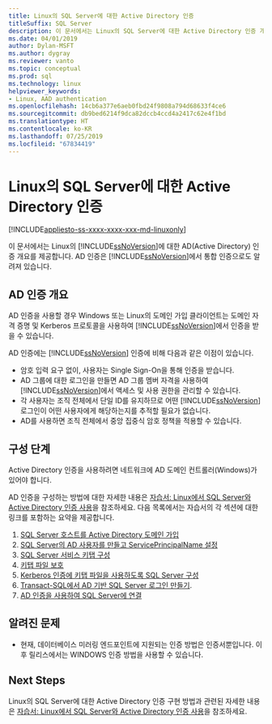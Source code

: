 ```yaml
---
title: Linux의 SQL Server에 대한 Active Directory 인증
titleSuffix: SQL Server
description: 이 문서에서는 Linux의 SQL Server에 대한 Active Directory 인증 개요를 제공합니다.
ms.date: 04/01/2019
author: Dylan-MSFT
ms.author: dygray
ms.reviewer: vanto
ms.topic: conceptual
ms.prod: sql
ms.technology: linux
helpviewer_keywords:
- Linux, AAD authentication
ms.openlocfilehash: 14cb6a377e6aeb0fbd24f9808a794d68633f4ce6
ms.sourcegitcommit: db9bed6214f9dca82dccb4ccd4a2417c62e4f1bd
ms.translationtype: HT
ms.contentlocale: ko-KR
ms.lasthandoff: 07/25/2019
ms.locfileid: "67834419"
---
```

# <a name="active-directory-authentication-for-sql-server-on-linux"></a>Linux의 SQL Server에 대한 Active Directory 인증

[!INCLUDE[appliesto-ss-xxxx-xxxx-xxx-md-linuxonly](../includes/appliesto-ss-xxxx-xxxx-xxx-md-linuxonly.md)]

이 문서에서는 Linux의 [!INCLUDE[ssNoVersion](../includes/ssnoversion-md.md)]에 대한 AD(Active Directory) 인증 개요를 제공합니다. AD 인증은 [!INCLUDE[ssNoVersion](../includes/ssnoversion-md.md)]에서 통합 인증으로도 알려져 있습니다. 

## <a name="ad-authentication-overview"></a>AD 인증 개요

AD 인증을 사용할 경우 Windows 또는 Linux의 도메인 가입 클라이언트는 도메인 자격 증명 및 Kerberos 프로토콜을 사용하여 [!INCLUDE[ssNoVersion](../includes/ssnoversion-md.md)]에서 인증을 받을 수 있습니다.

AD 인증에는 [!INCLUDE[ssNoVersion](../includes/ssnoversion-md.md)] 인증에 비해 다음과 같은 이점이 있습니다.

- 암호 입력 요구 없이, 사용자는 Single Sign-On을 통해 인증을 받습니다.   
- AD 그룹에 대한 로그인을 만들면 AD 그룹 멤버 자격을 사용하여 [!INCLUDE[ssNoVersion](../includes/ssnoversion-md.md)]에서 액세스 및 사용 권한을 관리할 수 있습니다.  
- 각 사용자는 조직 전체에서 단일 ID를 유지하므로 어떤 [!INCLUDE[ssNoVersion](../includes/ssnoversion-md.md)] 로그인이 어떤 사용자에게 해당하는지를 추적할 필요가 없습니다.   
- AD를 사용하면 조직 전체에서 중앙 집중식 암호 정책을 적용할 수 있습니다.   

## <a name="configuration-steps"></a>구성 단계

Active Directory 인증을 사용하려면 네트워크에 AD 도메인 컨트롤러(Windows)가 있어야 합니다.

AD 인증을 구성하는 방법에 대한 자세한 내용은 [자습서: Linux에서 SQL Server와 Active Directory 인증 사용](sql-server-linux-active-directory-authentication.md)을 참조하세요. 다음 목록에서는 자습서의 각 섹션에 대한 링크를 포함하는 요약을 제공합니다.

1. [SQL Server 호스트를 Active Directory 도메인 가입](sql-server-linux-active-directory-join-domain.md)
1. [SQL Server의 AD 사용자를 만들고 ServicePrincipalName 설정](sql-server-linux-active-directory-authentication.md#createuser)
1. [SQL Server 서비스 키탭 구성](sql-server-linux-active-directory-authentication.md#configurekeytab)
1. [키탭 파일 보호](sql-server-linux-active-directory-authentication.md#securekeytab)
1. [Kerberos 인증에 키탭 파일을 사용하도록 SQL Server 구성](sql-server-linux-active-directory-authentication.md#keytabkerberos)
1. [Transact-SQL에서 AD 기반 SQL Server 로그인 만들기](sql-server-linux-active-directory-authentication.md#createsqllogins).
1. [AD 인증을 사용하여 SQL Server에 연결](sql-server-linux-active-directory-authentication.md#connect)

## <a name="known-issues"></a>알려진 문제

- 현재, 데이터베이스 미러링 엔드포인트에 지원되는 인증 방법은 인증서뿐입니다. 이후 릴리스에서는 WINDOWS 인증 방법을 사용할 수 있습니다.

## <a name="next-steps"></a>Next Steps

Linux의 SQL Server에 대한 Active Directory 인증 구현 방법과 관련된 자세한 내용은 [자습서: Linux에서 SQL Server와 Active Directory 인증 사용](sql-server-linux-active-directory-authentication.md)을 참조하세요.
